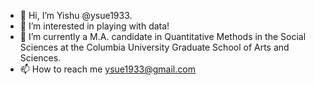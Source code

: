 - 👋 Hi, I’m Yishu @ysue1933. 
- 👀 I’m interested in playing with data!
- 🌱 I’m currently a M.A. candidate in Quantitative Methods in the Social Sciences at the Columbia University Graduate School of Arts and Sciences.
- 📫 How to reach me ysue1933@gmail.com

<!---
ysue1933/ysue1933 is a ✨ special ✨ repository because its `README.md` (this file) appears on your GitHub profile.
You can click the Preview link to take a look at your changes.
--->

